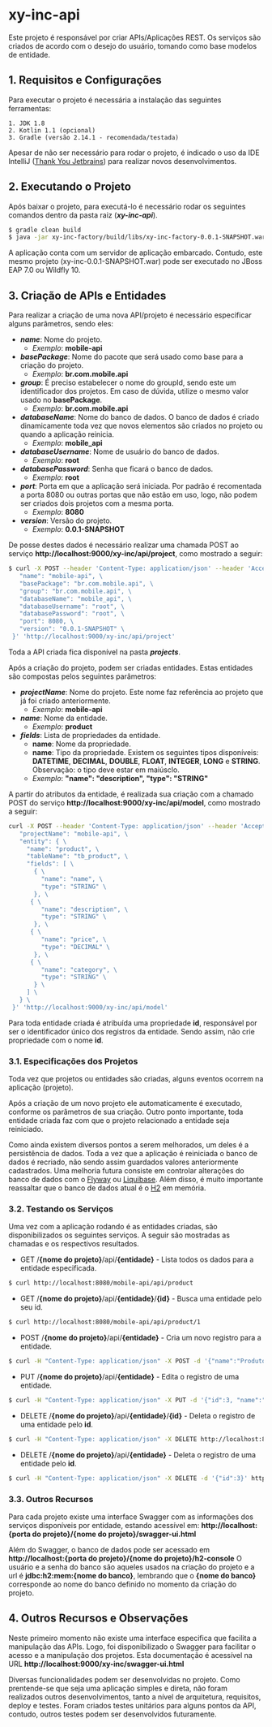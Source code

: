 # xy-inc-api

Este projeto é responsável por criar APIs/Aplicações REST. Os serviços são criados de acordo com o desejo do usuário, tomando como base modelos de entidade.

## 1. Requisitos e Configurações

Para executar o projeto é necessária a instalação das seguintes ferramentas:

    1. JDK 1.8
    2. Kotlin 1.1 (opcional)
    3. Gradle (versão 2.14.1 - recomendada/testada)

Apesar de não ser necessário para rodar o projeto, é indicado o uso da IDE IntelliJ ([Thank You Jetbrains](https://www.jetbrains.com/idea/)) para realizar novos desenvolvimentos.

## 2. Executando o Projeto

Após baixar o projeto, para executá-lo é necessário rodar os seguintes comandos dentro da pasta raiz (***xy-inc-api***).

```sh
$ gradle clean build
$ java -jar xy-inc-factory/build/libs/xy-inc-factory-0.0.1-SNAPSHOT.war
```

A aplicação conta com um servidor de aplicação embarcado. Contudo, este mesmo projeto (xy-inc-0.0.1-SNAPSHOT.war) pode ser executado no JBoss EAP 7.0 ou Wildfly 10.

## 3. Criação de APIs e Entidades

Para realizar a criação de uma nova API/projeto é necessário especificar alguns parâmetros, sendo eles:

* ***name***: Nome do projeto.
    * *Exemplo*: **mobile-api**
* ***basePackage***: Nome do pacote que será usado como base para a criação do projeto.
    * *Exemplo*: **br.com.mobile.api**
* ***group***: É preciso estabelecer o nome do groupId, sendo este um identificador dos projetos. Em caso de dúvida, utilize o mesmo valor usado no **basePackage**.
    * *Exemplo*: **br.com.mobile.api**
* ***databaseName***: Nome do banco de dados. O banco de dados é criado dinamicamente toda vez que novos elementos são criados no projeto ou quando a aplicação reinicia.
    * *Exemplo*: **mobile_api**
* ***databaseUsername***: Nome de usuário do banco de dados.
    * *Exemplo*: **root**
* ***databasePassword***: Senha que ficará o banco de dados.
    * *Exemplo*: **root**
* ***port***: Porta em que a aplicação será iniciada. Por padrão é recomentada a porta 8080 ou outras portas que não estão em uso, logo, não podem ser criados dois projetos com a mesma porta.
    * *Exemplo*: **8080**
* ***version***: Versão do projeto.
    * *Exemplo*: **0.0.1-SNAPSHOT**

De posse destes dados é necessário realizar uma chamada POST ao serviço **http://localhost:9000/xy-inc/api/project**, como mostrado a seguir:

```sh
$ curl -X POST --header 'Content-Type: application/json' --header 'Accept: application/json' -d '{ \ 
   "name": "mobile-api", \ 
   "basePackage": "br.com.mobile.api", \ 
   "group": "br.com.mobile.api", \ 
   "databaseName": "mobile_api", \  
   "databaseUsername": "root", \
   "databasePassword": "root", \ 
   "port": 8080, \ 
   "version": "0.0.1-SNAPSHOT" \ 
 }' 'http://localhost:9000/xy-inc/api/project'
```

Toda a API criada fica disponível na pasta ***projects***.

Após a criação do projeto, podem ser criadas entidades. Estas entidades são compostas pelos seguintes parâmetros:

* ***projectName***: Nome do projeto. Este nome faz referência ao projeto que já foi criado anteriormente.
    * *Exemplo*: **mobile-api**
* ***name***: Nome da entidade.
    * *Exemplo*: **product**
* ***fields***: Lista de propriedades da entidade.
    * **name**: Nome da propriedade.
    * **name**: Tipo da propriedade. Existem os seguintes tipos disponíveis: **DATETIME**, **DECIMAL**, **DOUBLE**, **FLOAT**, **INTEGER**, **LONG** e **STRING**. Observação: o tipo deve estar em maiúsclo.
    * *Exemplo*: **"name": "description", "type": "STRING"**

A partir do atributos da entidade, é realizada sua criação com a chamado POST do serviço **http://localhost:9000/xy-inc/api/model**, como mostrado a seguir:

```sh
curl -X POST --header 'Content-Type: application/json' --header 'Accept: application/json' -d '{ \ 
   "projectName": "mobile-api", \ 
   "entity": { \ 
     "name": "product", \ 
     "tableName": "tb_product", \ 
     "fields": [ \ 
       { \ 
         "name": "name", \ 
         "type": "STRING" \ 
       }, \ 
      { \ 
         "name": "description", \ 
         "type": "STRING" \ 
       }, \ 
      { \ 
         "name": "price", \ 
         "type": "DECIMAL" \ 
       }, \ 
      { \ 
         "name": "category", \ 
         "type": "STRING" \ 
       } \ 
     ] \ 
   } \ 
 }' 'http://localhost:9000/xy-inc/api/model'
 ```

Para toda entidade criada é atribuída uma propriedade **id**, responsável por ser o identificador único dos registros da entidade. Sendo assim, não crie propriedade com o nome **id**.

### 3.1. Especificações dos Projetos

Toda vez que projetos ou entidades são criadas, alguns eventos ocorrem na aplicação (projeto).

Após a criação de um novo projeto ele automaticamente é executado, conforme os parâmetros de sua criação. Outro ponto importante, toda entidade criada faz com que o projeto relacionado a entidade seja reiniciado. 

Como ainda existem diversos pontos a serem melhorados, um deles é a persistência de dados. Toda a vez que a aplicação é reiniciada o banco de dados é recriado, não sendo assim guardados valores anteriormente cadastrados. Uma melhoria futura consiste em controlar alterações do banco de dados com o [Flyway](https://flywaydb.org/) ou [Liquibase](http://www.liquibase.org/). Além disso, é muito importante reassaltar que o banco de dados atual é o [H2](http://www.h2database.com/html/main.html) em memória.

### 3.2. Testando os Serviços

Uma vez com a aplicação rodando é as entidades criadas, são disponibilizados os seguintes serviços. A seguir são mostradas as chamadas e os respectivos resultados.

* GET /**{nome do projeto}**/api/**{entidade}** - Lista todos os dados para a entidade especificada.

```sh
$ curl http://localhost:8080/mobile-api/api/product
```

* GET /**{nome do projeto}**/api/**{entidade}**/**{id}** - Busca uma entidade pelo seu id.

```sh
$ curl http://localhost:8080/mobile-api/api/product/1
```

* POST /**{nome do projeto}**/api/**{entidade}** - Cria um novo registro para a entidade.

```sh
$ curl -H "Content-Type: application/json" -X POST -d '{"name":"Produto 1", "description":"Descrição 1", "price":10.23, "category":"Categoria 1"}' http://localhost:8080/mobile-api/api/product
```

* PUT /**{nome do projeto}**/api/**{entidade}** - Edita o registro de uma entidade.

```sh
$ curl -H "Content-Type: application/json" -X PUT -d '{"id":3, "name":"Produto Atualizada", "description":"Descrição Atualizada", "price":10.23, "category":"Categoria Atualizada"}' http://localhost:8080/mobile-api/api/product
```

* DELETE /**{nome do projeto}**/api/**{entidade}**/**{id}** - Deleta o registro de uma entidade pelo **id**.

```sh
$ curl -H "Content-Type: application/json" -X DELETE http://localhost:8080/mobile-api/api/product/3
```

* DELETE /**{nome do projeto}**/api/**{entidade}** - Deleta o registro de uma entidade pelo **id**.

```sh
$ curl -H "Content-Type: application/json" -X DELETE -d '{"id":3}' http://localhost:8080/mobile-api/api/product
```

### 3.3. Outros Recursos

Para cada projeto existe uma interface Swagger com as informações dos serviços disponíveis por entidade, estando acessível em: **http://localhost:{porta do projeto}/{nome do projeto}/swagger-ui.html**

Além do Swagger, o banco de dados pode ser acessado em **http://localhost:{porta do projeto}/{nome do projeto}/h2-console** O usuário e a senha do banco são aqueles usados na criação do projeto e a url é **jdbc:h2:mem:{nome do banco}**, lembrando que o **{nome do banco}** corresponde ao nome do banco definido no momento da criação do projeto.

## 4. Outros Recursos e Observações

Neste primeiro momento não existe uma interface especifica que facilita a manipulação das APIs. Logo, foi disponibilizado o Swagger para facilitar o acesso e a manipulação dos projetos. Esta documentação é acessível na URL **http://localhost:9000/xy-inc/swagger-ui.html**

Diversas funcionalidades podem ser desenvolvidas no projeto. Como prentende-se que seja uma aplicação simples e direta, não foram realizados outros desenvolvimentos, tanto a nível de arquitetura, requisitos, deploy e testes. Foram criados testes unitários para alguns pontos da API, contudo, outros testes podem ser desenvolvidos futuramente.
